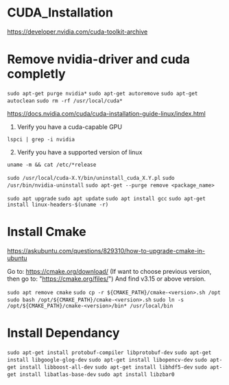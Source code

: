 # CUDA_Installation

https://developer.nvidia.com/cuda-toolkit-archive

# Remove nvidia-driver and cuda completly

`sudo apt-get purge nvidia*`
`sudo apt-get autoremove`
`sudo apt-get autoclean`
`sudo rm -rf /usr/local/cuda*`

https://docs.nvidia.com/cuda/cuda-installation-guide-linux/index.html

1. Verify you have a cuda-capable GPU

`lspci | grep -i nvidia`

2. Verify you have a supported version of linux

`uname -m && cat /etc/*release`

`sudo /usr/local/cuda-X.Y/bin/uninstall_cuda_X.Y.pl`
`sudo /usr/bin/nvidia-uninstall`
`sudo apt-get --purge remove <package_name>`

`sudo apt upgrade`
`sudo apt update`
`sudo apt install gcc`
`sudo apt-get install linux-headers-$(uname -r)`

# Install Cmake

https://askubuntu.com/questions/829310/how-to-upgrade-cmake-in-ubuntu

Go to: https://cmake.org/download/ (If want to choose previous version, then go to: "https://cmake.org/files/")
And find v3.15 or above version.

`sudo apt remove cmake`
`sudo cp -r ${CMAKE_PATH}/cmake-<version>.sh /opt`
`sudo bash /opt/${CMAKE_PATH}/cmake-<version>.sh`
`sudo ln -s /opt/${CMAKE_PATH}/cmake-<version>/bin* /usr/local/bin`

# Install Dependancy

`sudo apt-get install protobuf-compiler libprotobuf-dev`
`sudo apt-get install libgoogle-glog-dev`
`sudo apt-get install libopencv-dev`
`sudo apt-get install libboost-all-dev`
`sudo apt-get install libhdf5-dev`
`sudo apt-get install libatlas-base-dev`
`sudo apt install libzbar0`
